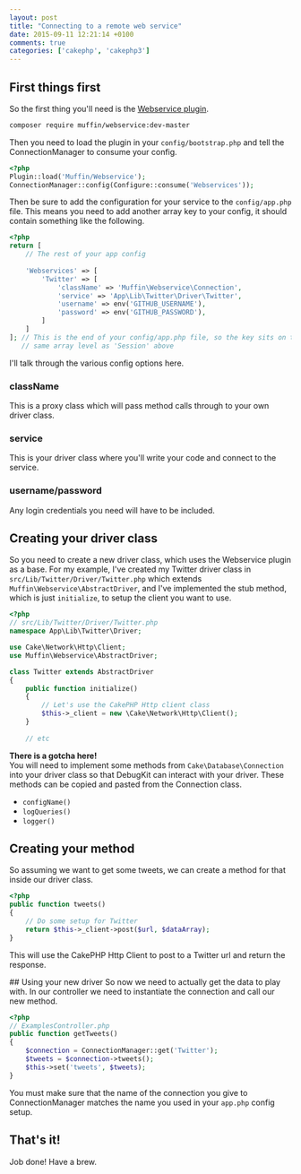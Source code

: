 ```yaml
---
layout: post
title: "Connecting to a remote web service"
date: 2015-09-11 12:21:14 +0100
comments: true
categories: ['cakephp', 'cakephp3']
---
```

## First things first
So the first thing you'll need is the [Webservice plugin](https://github.com/UseMuffin/Webservice).

```bash
composer require muffin/webservice:dev-master
```

Then you need to load the plugin in your `config/bootstrap.php` and tell the 
ConnectionManager to consume your config.

```php
<?php
Plugin::load('Muffin/Webservice');
ConnectionManager::config(Configure::consume('Webservices'));
```

Then be sure to add the configuration for your service to the `config/app.php` file. 
This means you need to add another array key to your config, it should contain something like the following.

```php
<?php
return [
	// The rest of your app config
	
	'Webservices' => [
	    'Twitter' => [
	        'className' => 'Muffin\Webservice\Connection',
	        'service' => 'App\Lib\Twitter\Driver\Twitter',
	        'username' => env('GITHUB_USERNAME'),
	        'password' => env('GITHUB_PASSWORD'),
	    ]
	]
]; // This is the end of your config/app.php file, so the key sits on the 
   // same array level as 'Session' above
```

I'll talk through the various config options here.

### className
This is a proxy class which will pass method calls through to your own driver class.

### service
This is your driver class where you'll write your code and connect to the service.

### username/password
Any login credentials you need will have to be included.

## Creating your driver class
So you need to create a new driver class, which uses the Webservice plugin as a base. 
For my example, I've created my Twitter driver class in `src/Lib/Twitter/Driver/Twitter.php` which 
extends `Muffin\Webservice\AbstractDriver`, and I've implemented the stub method, which is just `initialize`, 
to setup the client you want to use.

```php
<?php
// src/Lib/Twitter/Driver/Twitter.php
namespace App\Lib\Twitter\Driver;

use Cake\Network\Http\Client;
use Muffin\Webservice\AbstractDriver;

class Twitter extends AbstractDriver
{
	public function initialize()
	{
		// Let's use the CakePHP Http client class
		$this->_client = new \Cake\Network\Http\Client();
	}
	
	// etc
```

**There is a gotcha here!**  
You will need to implement some methods from `Cake\Database\Connection` into 
your driver class so that DebugKit can interact with your driver. These methods 
can be copied and pasted from the Connection class.

* `configName()`
* `logQueries()`
* `logger()`

## Creating your method
So assuming we want to get some tweets, we can create a method for that inside 
our driver class.

```php
<?php
public function tweets()
{
    // Do some setup for Twitter
    return $this->_client->post($url, $dataArray);
}
```
This will use the CakePHP Http Client to post to a Twitter url and return the response.

## Using your new driver
So now we need to actually get the data to play with. In our controller we need to 
instantiate the connection and call our new method.

```php
<?php
// ExamplesController.php
public function getTweets()
{
    $connection = ConnectionManager::get('Twitter');
    $tweets = $connection->tweets();
    $this->set('tweets', $tweets);
}
```

You must make sure that the name of the connection you give to ConnectionManager matches 
the name you used in your `app.php` config setup.

## That's it!
Job done! Have a brew.
